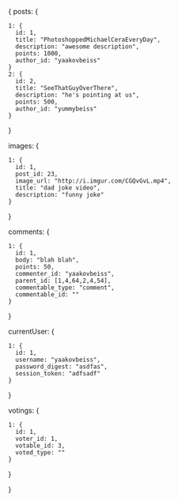 {
  posts: {

    1: {
      id: 1,
      title: "PhotoshoppedMichaelCeraEveryDay",
      description: "awesome description",
      points: 1000,
      author_id: "yaakovbeiss"
    }
    2: {
      id: 2,
      title: "SeeThatGuyOverThere",
      description: "he's pointing at us",
      points: 500,
      author_id: "yummybeiss"
    }
  }

  images: {

    1: {
      id: 1,
      post_id: 23,
      image_url: "http://i.imgur.com/CGQvGvL.mp4",
      title: "dad joke video",
      description: "funny joke"
    }

  }

  comments: {

    1: {
      id: 1,
      body: "blah blah",
      points: 50,
      commenter_id: "yaakovbeiss",
      parent_id: [1,4,64,2,4,54],
      commentable_type: "comment",
      commentable_id: ""
    }
  }

  currentUser: {

    1: {
      id: 1,
      username: "yaakovbeiss",
      password_digest: "asdfas",
      session_token: "adfsadf"
    }
  }

  votings: {

    1: {
      id: 1,
      voter_id: 1,
      votable_id: 3,
      voted_type: ""
    }
  }











}
